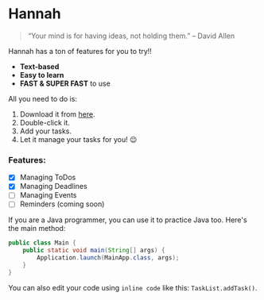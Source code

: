 # Hannah

> “Your mind is for having ideas, not holding them.” – David Allen 

Hannah has a ton of features for you to try!! 

- **Text-based**
- **Easy to learn**
- **FAST & SUPER FAST** to use

All you need to do is:
1. Download it from [here](https://github.com/taniathng/ip).
2. Double-click it.
3. Add your tasks.
4. Let it manage your tasks for you! 😉

### Features:
- [x] Managing ToDos
- [x] Managing Deadlines
- [ ] Managing Events
- [ ] Reminders (coming soon)

If you are a Java programmer, you can use it to practice Java too. Here's the main method:

```java
public class Main {
    public static void main(String[] args) {
        Application.launch(MainApp.class, args);
    }
}
```

You can also edit your code using `inline code` like this: `TaskList.addTask()`.
